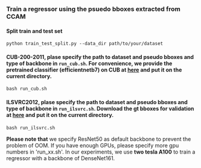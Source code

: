 ### Train a regressor using the psuedo bboxes extracted from CCAM
#### Split train and test set
```shell
python train_test_split.py --data_dir path/to/your/dataset
```
#### CUB-200-2011, plase specify the path to dataset and pseudo bboxes and type of backbone in `run_cub.sh`. For convenience, we provide the pretrained classifier (efficientnetb7) on CUB at [here](https://drive.google.com/file/d/1FvtrT-TybVDBkYmRpWeAU4i0l3xLo10V/view?usp=sharing) and put it on the current directory.

```
bash run_cub.sh
```
#### ILSVRC2012, plase specify the path to dataset and pseudo bboxes and type of backbone in `run_ilsvrc.sh`. Download the gt bboxes for validation at [here](https://drive.google.com/file/d/1D501nKfJ2TZGoHqj0neNL93G4R8Knd4b/view?usp=sharing) and put it on the current directory.

```
bash run_ilsvrc.sh
```

**Please note that** we specify ResNet50 as default backbone to prevent the problem of OOM. If you have enough GPUs, please specify more gpu numbers in 'run_xx.sh'. In our experiments, we use **two tesla A100** to train a regressor with a backbone of DenseNet161.
